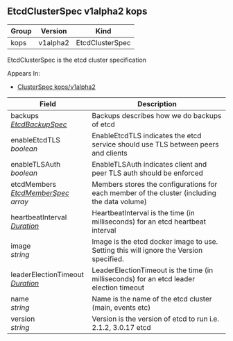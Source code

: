 ## EtcdClusterSpec v1alpha2 kops

Group        | Version     | Kind
------------ | ---------- | -----------
kops | v1alpha2 | EtcdClusterSpec



EtcdClusterSpec is the etcd cluster specification

<aside class="notice">
Appears In:

<ul> 
<li><a href="#clusterspec-v1alpha2-kops">ClusterSpec kops/v1alpha2</a></li>
</ul></aside>

Field        | Description
------------ | -----------
backups <br /> *[EtcdBackupSpec](#etcdbackupspec-v1alpha2-kops)*    | Backups describes how we do backups of etcd
enableEtcdTLS <br /> *boolean*    | EnableEtcdTLS indicates the etcd service should use TLS between peers and clients
enableTLSAuth <br /> *boolean*    | EnableTLSAuth indicates client and peer TLS auth should be enforced
etcdMembers <br /> *[EtcdMemberSpec](#etcdmemberspec-v1alpha2-kops) array*    | Members stores the configurations for each member of the cluster (including the data volume)
heartbeatInterval <br /> *[Duration](#duration-v1-meta)*    | HeartbeatInterval is the time (in milliseconds) for an etcd heartbeat interval
image <br /> *string*    | Image is the etcd docker image to use. Setting this will ignore the Version specified.
leaderElectionTimeout <br /> *[Duration](#duration-v1-meta)*    | LeaderElectionTimeout is the time (in milliseconds) for an etcd leader election timeout
name <br /> *string*    | Name is the name of the etcd cluster (main, events etc)
version <br /> *string*    | Version is the version of etcd to run i.e. 2.1.2, 3.0.17 etcd

